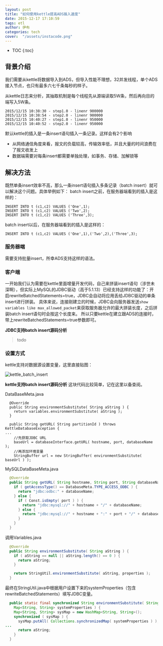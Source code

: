 ```yaml
---
layout: post
title: "如何使用kettle提高ADS插入速度"
date: 2015-12-17 17:10:59
tags: etl
author: 伊布
categories: tech
cover:  "/assets/instacode.png"
---
```


* TOC
{:toc}

## 背景介绍

我们需要从kettle将数据导入到ADS，但导入性能不理想，32并发线程，单个ADS接入节点，也只有最多六七千条每秒的样子。

从kettle日志来分析，其抽取机制是每个线程先从源端读取5W条，然后再向目的端写入5W条。

```
2015/12/15 10:38:30 - step1.0 - linenr 900000
2015/12/15 10:38:54 - step2.0 - linenr 900000
2015/12/15 10:40:27 - step1.0 - linenr 950000
2015/12/15 10:40:52 - step2.0 - linenr 950000
```

默认kettle的插入是一条insert语句插入一条记录。这样会有2个影响

- 从网络通信角度来看，报文的负载较高，传输效率低，并且大量的时间浪费在了报文收发上
- 数据端需要对每条insert都需要单独处理，如事务、存储、加解锁等

## 解决方法
既然单条insert效率不高，那么一条insert语句插入多条记录（batch insert）就可以解决这个问题。具体举例如下：
batch insert之前，在服务器端看到的插入是这样的：

```
INSERT INTO t (c1,c2) VALUES ('One',1);
INSERT INTO t (c1,c2) VALUES ('Two',2);
INSERT INTO t (c1,c2) VALUES ('Three',3);
```

batch insert以后，在服务器端看到的插入是这样的：

```
INSERT INTO t (c1,c2) VALUES ('One',1),('Two',2),('Three',3);
```

### 服务器端
需要支持批量insert，所幸ADS支持这样的语法。

### 客户端
一开始我们认为需要在kettle里面增量开发代码，自己来拼装insert语句（涉世未深啊），但实际上MySQL的JDBC驱动（高于5.1.13）已经支持这样的功能了：开启rewriteBatchedStatements=true，JDBC会自动将应用丢给JDBC驱动的单条insert进行拼装。
具体来说，连接刚建立的时候，JDBC会向服务器发送`show variables like max_allowed_packet`来获取服务器允许的最大拼装长度，之后拼装batch insert语句时会按这个长度来。
所以只要kettle在建立跟ADS的连接时，带上rewriteBatchedStatements=true参数即可。

**JDBC支持batch insert源码分析**

> todo

### 设置方式

kettle支持对数据源设置变量，这里直接贴图：

![kettle_batch_insert](http://7xir15.com1.z0.glb.clouddn.com/kettle_batch_insert.png)

**kettle支持batch insert源码分析**
这块代码比较简单，记在这里以备查阅。

DataBaseMeta.java

```
  @Override
  public String environmentSubstitute( String aString ) {
    return variables.environmentSubstitute( aString );
  }

  public String getURL( String partitionId ) throws KettleDatabaseException {
...
    //先获取JDBC URL
    baseUrl = databaseInterface.getURL( hostname, port, databaseName );
    //再添加环境变量
    StringBuffer url = new StringBuffer( environmentSubstitute( baseUrl ) );
```

MySQLDataBaseMeta.java

```java
  @Override
  public String getURL( String hostname, String port, String databaseName ) {
    if ( getAccessType() == DatabaseMeta.TYPE_ACCESS_ODBC ) {
      return "jdbc:odbc:" + databaseName;
    } else {
      if ( Const.isEmpty( port ) ) {
        return "jdbc:mysql://" + hostname + "/" + databaseName;
      } else {
        return "jdbc:mysql://" + hostname + ":" + port + "/" + databaseName;
      }
    }
  }
```

调用Variables.java

```java
  @Override
  public String environmentSubstitute( String aString ) {
    if ( aString == null || aString.length() == 0 ) {
      return aString;
    }

    return StringUtil.environmentSubstitute( aString, properties );
  }

```

最终在StringUtil.java中根据用户设置下来的systemProperties（包含rewriteBatchedStatements）填写JDBC变量。

```java
  public static final synchronized String environmentSubstitute( String aString,
    Map<String, String> systemProperties ) {
    Map<String, String> sysMap = new HashMap<String, String>();
    synchronized ( sysMap ) {
      sysMap.putAll( Collections.synchronizedMap( systemProperties ) );
...
      return aString;
    }
  }
```





